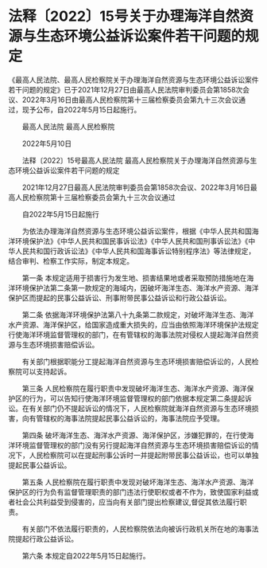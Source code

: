 # 法释〔2022〕15号关于办理海洋自然资源与生态环境公益诉讼案件若干问题的规定

《最高人民法院、最高人民检察院关于办理海洋自然资源与生态环境公益诉讼案件若干问题的规定》已于2021年12月27日由最高人民法院审判委员会第1858次会议、2022年3月16日由最高人民检察院第十三届检察委员会第九十三次会议通过，现予公布，自2022年5月15日起施行。

　　最高人民法院 最高人民检察院

　　2022年5月10日

　　法释〔2022〕15号最高人民法院 最高人民检察院关于办理海洋自然资源与生态环境公益诉讼案件若干问题的规定

　　2021年12月27日最高人民法院审判委员会第1858次会议、2022年3月16日最高人民检察院第十三届检察委员会第九十三次会议通过

　　自2022年5月15日起施行

　　为依法办理海洋自然资源与生态环境公益诉讼案件，根据《中华人民共和国海洋环境保护法》《中华人民共和国民事诉讼法》《中华人民共和国刑事诉讼法》《中华人民共和国行政诉讼法》《中华人民共和国海事诉讼特别程序法》等法律规定，结合审判、检察工作实际，制定本规定。

　　第一条  本规定适用于损害行为发生地、损害结果地或者采取预防措施地在海洋环境保护法第二条第一款规定的海域内，因破坏海洋生态、海洋水产资源、海洋保护区而提起的民事公益诉讼、刑事附带民事公益诉讼和行政公益诉讼。

　　第二条  依据海洋环境保护法第八十九条第二款规定，对破坏海洋生态、海洋水产资源、海洋保护区，给国家造成重大损失的，应当由依照海洋环境保护法规定行使海洋环境监督管理权的部门，在有管辖权的海事法院对侵权人提起海洋自然资源与生态环境损害赔偿诉讼。

　　有关部门根据职能分工提起海洋自然资源与生态环境损害赔偿诉讼的，人民检察院可以支持起诉。

　　第三条  人民检察院在履行职责中发现破坏海洋生态、海洋水产资源、海洋保护区的行为，可以告知行使海洋环境监督管理权的部门依据本规定第二条提起诉讼。在有关部门仍不提起诉讼的情况下，人民检察院就海洋自然资源与生态环境损害，向有管辖权的海事法院提起民事公益诉讼的，海事法院应予受理。

　　第四条  破坏海洋生态、海洋水产资源、海洋保护区，涉嫌犯罪的，在行使海洋环境监督管理权的部门没有另行提起海洋自然资源与生态环境损害赔偿诉讼的情况下，人民检察院可以在提起刑事公诉时一并提起附带民事公益诉讼，也可以单独提起民事公益诉讼。

　　第五条  人民检察院在履行职责中发现对破坏海洋生态、海洋水产资源、海洋保护区的行为负有监督管理职责的部门违法行使职权或者不作为，致使国家利益或者社会公共利益受到侵害的，应当向有关部门提出检察建议,督促其依法履行职责。

　　有关部门不依法履行职责的，人民检察院依法向被诉行政机关所在地的海事法院提起行政公益诉讼。

　　第六条  本规定自2022年5月15日起施行。